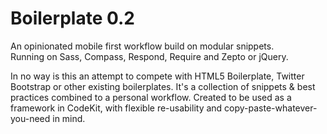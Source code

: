 Boilerplate 0.2
===============

An opinionated mobile first workflow build on modular snippets.  
Running on Sass, Compass, Respond, Require and Zepto or jQuery.  
  
In no way is this an attempt to compete with HTML5 Boilerplate, Twitter Bootstrap or other existing boilerplates. It's a collection of snippets & best practices combined to a personal workflow. Created to be used as a framework in CodeKit, with flexible re-usability and copy-paste-whatever-you-need in mind.